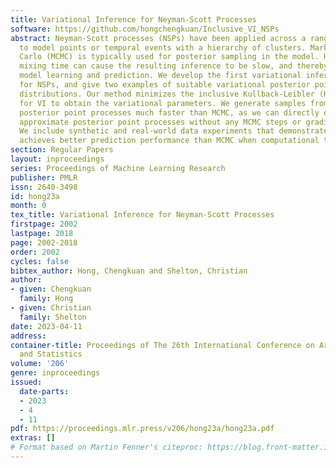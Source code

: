 ```yaml
---
title: Variational Inference for Neyman-Scott Processes
software: https://github.com/hongchengkuan/Inclusive_VI_NSPs
abstract: Neyman-Scott processes (NSPs) have been applied across a range of fields
  to model points or temporal events with a hierarchy of clusters. Markov chain Monte
  Carlo (MCMC) is typically used for posterior sampling in the model. However, MCMC’s
  mixing time can cause the resulting inference to be slow, and thereby slow down
  model learning and prediction. We develop the first variational inference (VI) algorithm
  for NSPs, and give two examples of suitable variational posterior point process
  distributions. Our method minimizes the inclusive Kullback-Leibler (KL) divergence
  for VI to obtain the variational parameters. We generate samples from the approximate
  posterior point processes much faster than MCMC, as we can directly estimate the
  approximate posterior point processes without any MCMC steps or gradient descent.
  We include synthetic and real-world data experiments that demonstrate our VI algorithm
  achieves better prediction performance than MCMC when computational time is limited.
section: Regular Papers
layout: inproceedings
series: Proceedings of Machine Learning Research
publisher: PMLR
issn: 2640-3498
id: hong23a
month: 0
tex_title: Variational Inference for Neyman-Scott Processes
firstpage: 2002
lastpage: 2018
page: 2002-2018
order: 2002
cycles: false
bibtex_author: Hong, Chengkuan and Shelton, Christian
author:
- given: Chengkuan
  family: Hong
- given: Christian
  family: Shelton
date: 2023-04-11
address:
container-title: Proceedings of The 26th International Conference on Artificial Intelligence
  and Statistics
volume: '206'
genre: inproceedings
issued:
  date-parts:
  - 2023
  - 4
  - 11
pdf: https://proceedings.mlr.press/v206/hong23a/hong23a.pdf
extras: []
# Format based on Martin Fenner's citeproc: https://blog.front-matter.io/posts/citeproc-yaml-for-bibliographies/
---
```

